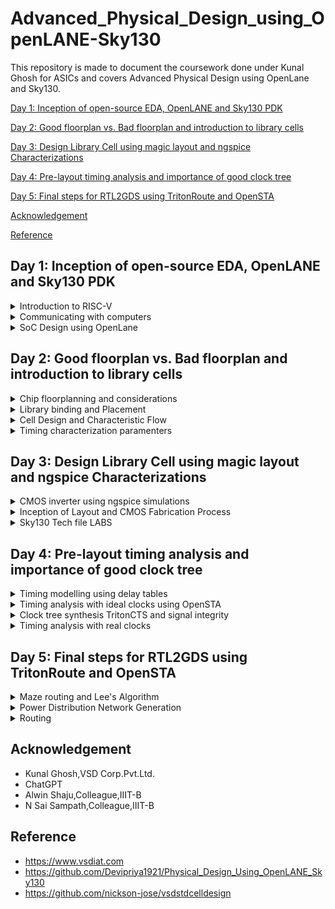 # Advanced_Physical_Design_using_OpenLANE-Sky130
This repository is made to document the coursework done under Kunal Ghosh for ASICs and covers Advanced Physical Design using OpenLane and Sky130.


[Day 1: Inception of open-source EDA, OpenLANE and Sky130 PDK](#day1)

[Day 2: Good floorplan vs. Bad floorplan and introduction to library cells](#day2)

[Day 3: Design Library Cell using magic layout and ngspice Characterizations](#day3)

[Day 4: Pre-layout timing analysis and importance of good clock tree](#day4)

[Day 5: Final steps for RTL2GDS using TritonRoute and OpenSTA](#day5)

[Acknowledgement](#acknowledgement)

[Reference](#reference)

## Day 1: Inception of open-source EDA, OpenLANE and Sky130 PDK
<details>
  <summary>Introduction to RISC-V</summary>
  <br />
  RISC-V is an open-source instruction set architecture (ISA) for computer processors.<br>
  An instruction set architecture defines the set of instructions that a processor can execute and the organization and behaviour of those instructions.
  RISC-V is unique in that any single company or organization does not own it. and it is freely available for anyone to use, modify, and implement without 
  the need for licensing fees or proprietary restrictions.<br />  
  The RISC-V project began at the University of California, Berkeley in 2010, and it has since gained significant traction in both academia and industry.
  Its open nature has led to a growing ecosystem of hardware and software developers collaborating to create a wide range of products, from simple embedded 
  devices to high-performance supercomputers.
  <br/>
  Application software (apps) and hardware are linked by 'system software'.There are various layers of system softwar*. This includes major components like   
  Compiler and Assembler.<br />
  <br />
  The compiler compiles high-level codes like C and C++ to Instructions(eg: the codes inside .exe files) that can be read by the Assembler.<br />
  The Assembler converts it into binary codes which the machine can understand. The instructions act as an interface between the high-level language and the 
  machine language.<br />
  The converted binary is then given to an RTL snippet that understands the instruction. This is done by a Hardware Description Language (HDL).
  This is basically called RTL implementation and a netlist is being generated. with this, a physical design implementation of the design is generated.<br />
  see more info at : https://github.com/mrdunker/RISC-V_based_MYTH_IIITB/
</details>

<details>
  <summary>Communicating with computers</summary>

  ### QFN-48 Package
  A QFN-48 package is a type of integrated circuit (IC) package that follows the Quad Flat No-Lead (QFN) format and contains 48 leads or pins. This package is characterized by its flat, square or rectangular shape  
  with no leads protruding from the sides. Instead, the electrical connections are made through small exposed pads on the bottom surface of the package, which are soldered directly onto the circuit board or PCB 
  (Printed Circuit Board).
  <br />
  
  ![Screenshot from 2023-09-10 12-25-34](https://github.com/mrdunker/Advanced_Physical_Design_using_OpenLANE-Sky130/assets/38190245/8c1bd2a2-0406-4ae9-ae17-2704878f1f00)

  The different componets in a broad view are given below.<br />
  ### Chip
  In a QFN-48 package, the chip is attached to the die attach pad, which is the central exposed pad on the bottom surface of the package. This pad provides a mechanical and thermal connection between the chip and 
  the package. Electrical connections from the chip to the external world are made through the other exposed pads (leads) on the bottom surface of the package.
  <br />
  The chip within a QFN-48 package can vary widely in terms of its function, complexity, and manufacturer. It might be a microcontroller, a memory chip, a sensor, or any other type of integrated circuit designed to 
  perform specific tasks within an electronic system. The QFN-48 package serves to protect, house, and provide electrical connections for the chip, making it suitable for surface-mount assembly onto a printed     
  circuit board (PCB) in various electronic devices and applications.

  ### Pads
  A QFN-48 (Quad Flat No-Lead 48) package typically includes 48 pads, which are the exposed metal areas on the bottom surface of the package. These pads serve as the electrical connections between the integrated 
  circuit (IC) inside the package and the printed circuit board (PCB) on which the QFN-48 package is mounted.

  ### Core
  The core of the QFN-48 package is the central and most essential part of the package. It houses the semiconductor die or microchip, which contains the electronic circuitry, transistors, and other components 
  responsible for the device's intended functionality. The core of the QFN-48 package is attached to the die attach pad, which is the central exposed pad on the bottom surface of the package.

  ### Die
  The die is the heart of the integrated circuit (IC) and contains the actual electronic components, transistors, and circuitry responsible for the device's functionality.
  The die itself is where all the electronic magic happens. It contains the logic, memory, or other functional components that define the IC's purpose. The QFN-48 package serves to protect the die, provide 
  electrical connections, and assist in thermal management, making it suitable for surface-mount assembly onto a PCB in various electronic devices and applications.
  
<br />

  ![Screenshot from 2023-09-10 12-37-50](https://github.com/mrdunker/Advanced_Physical_Design_using_OpenLANE-Sky130/assets/38190245/6f7e960c-bfca-48ac-b755-241359dfd6c6)

  
  
</details>
<details>
  <summary>SoC Design using OpenLane</summary>
  <br />
  Desiging Digital Application Specific Integrated Chip(ASIC) require several elements. They are as follows:

- RTL IP's
- EDA tools
- PDK tools
  <br />

 ![Screenshot from 2023-09-10 12-10-23](https://github.com/mrdunker/Advanced_Physical_Design_using_OpenLANE-Sky130/assets/38190245/691c28ee-6c96-44e7-ab14-f904801659a3)
 
### RTL IP's
RTL IP encompasses pre-constructed and pre-validated units of digital logic or functional modules, which are described at the register-transfer level (RTL). RTL serves as a hardware description level that
characterizes the operation of a digital circuit through data transfers between registers and logic operations. RTL IP cores represent reusable components that can be incorporated into more extensive ASIC or FPGA
designs. These cores encompass a range of functions, including processors, memory controllers, communication interfaces, and others. Designers frequently employ RTL IP to streamline the development of intricate
digital systems, thereby conserving time and resources.
<br />
### EDA tools
Electronic Design Automation (EDA) tools are software applications that streamline the creation and validation of electronic circuits, encompassing ASICs, FPGAs, and other digital systems. These tools span across 
multiple phases of the design process, from the initial conceptualization to the ultimate physical realization.
<br />
### PDK tools
A Process Design Kit (PDK) encompasses a set of resources, including tools, libraries, and documentation, furnished by semiconductor foundries. These resources are designed to empower creators in fashioning ASICs 
and other integrated circuits, leveraging the foundry's unique manufacturing processes. PDK tools form an integral component of the PDK bundle, serving various essential functions.
<br />

The below photo illustrates the various open source tools that can be used in designing ASIC's.<br />
![Screenshot from 2023-09-10 12-12-20](https://github.com/mrdunker/Advanced_Physical_Design_using_OpenLANE-Sky130/assets/38190245/67db0ed2-7876-4948-8a96-3c9a08623d9a)

<br />
The simplified flow from RTL to GDSII is shown below.<br />

![Screenshot from 2023-09-10 12-43-01](https://github.com/mrdunker/Advanced_Physical_Design_using_OpenLANE-Sky130/assets/38190245/0ca47cf7-6c04-48b2-b908-d9cb4b879205)

Following are the various step shown in the above figure to convert RTL to GDSII

- **Synthesis**: Synthesis involves the process of translating a high-level hardware description of a digital circuit into a Register-Transfer Level representation, which is a lower-level and more hardware-      oriented description of the same circuit.

- **Floor & Power Planning**: Floor planning and power planning are essential steps in the design and layout of an Application-Specific Integrated Circuit (ASIC). They involve the physical organization and allocation of resources within the chip to meet performance, power, and area requirements
  - Chip floor planning : involves strategically organizing and allocating the available silicon area on a chip to accommodate various functional blocks.
  - Macro floor planning : specific aspect of the chip floor planning process that focuses on the organization and placement of large functional blocks, often referred to as macros or IP (Intellectual Property) blocks, within an integrated circuit (IC) design. 
  - Power Planning :  It involves the strategic distribution and management of power supply and ground connections within the chip to ensure proper power delivery, minimize voltage drop, and control power consumption.

- **Placement**: process of determining the physical location of various functional blocks and components on the silicon die of the chip. 
  - Global Placement: It involves determining the approximate positions of all the functional blocks and components on the chip's silicon die. Global placement sets the initial arrangement of these blocks.
  - Detailed Placement: Detailed placement aims to meet stringent design constraints, optimize chip area utilization, and minimize wirelength to ensure the chip's performance, power efficiency, and manufacturability.

- **Clock Tree Synthesis**: CTS, or clock tree synthesis, involves creating a clock distribution network to guarantee that clock signals reach all sequential elements, like flip-flops, in a synchronized manner. Adequate CTS is essential to uphold timing requirements.
  
-  **Routing**: process of creating the physical interconnections or paths that allow electrical signals to flow between various components, such as gates, flip-flops, and memory elements, on a silicon die.

- **Signoff**: After placement and routing,detailed design rule checking (DRC) and final verification is done to ensure the layout complies with fabrication constraints and meets specified requirements for timing, area, and power.

## OpenLANE

OpenLane is a fully automated process, spanning from RTL (Register-Transfer Level) to GDSII (Graphics Data System II), and relies on various components, including OpenROAD, Yosys, Magic, Netgen, CVC, SPEF-Extractor, KLayout, and a set of specialized scripts for design exploration and enhancement. This comprehensive flow covers every step of ASIC implementation.
<br />

OpenLANE utilises a variety of opensource tools in the execution of the ASIC flow:
- RTL Synthesis & Technology Mapping: yosys,abc
- Floorplan & PDN:init_fp, ioPlacer, pdn and tapcell
- Placement:RePLace, Resizer, OpenPhySyn & OpenDP
- Static Timing Analysis:OpenSTA
- Clock Tree Synthesis:TritonCTS
- Routing:FastRoute and TritonRoute
- SPEF Extraction:SPEF-Extractor
- DRC Checks, GDSII Streaming out:Magic, Klayout
- LVS check:Netgen
- Circuit validity checker:CVC

More info can be obtained from [here](https://github.com/The-OpenROAD-Project/OpenLane)
<br />

### Invoking OpenLANE

```
cd OpenLane
make mount
```
Inside the openlane container
```
./flow.tcl -interactive
package require openlane 0.9
prep -design picorv32a
run_synthesis
```
![Screenshot from 2023-09-10 13-20-32](https://github.com/mrdunker/Advanced_Physical_Design_using_OpenLANE-Sky130/assets/38190245/a16a15a4-544a-4eca-a558-23e8e27447c4)

![Screenshot from 2023-09-10 13-28-12](https://github.com/mrdunker/Advanced_Physical_Design_using_OpenLANE-Sky130/assets/38190245/1148cc75-75a9-4365-b2cc-7f63634a8f77)

The netlist generated is shown below:<br />
```
cd OpenLane/designs/picorv32a/runs/RUN_2023.09.10_07.47.37/results/synthesis/
gvim picorv32.v
```
![Screenshot from 2023-09-10 13-34-48](https://github.com/mrdunker/Advanced_Physical_Design_using_OpenLANE-Sky130/assets/38190245/2085f6aa-42aa-4de4-9af3-70fa8fa8c641)

To view report:<br/>
```
cd OpenLane/designs/picorv32a/runs/RUN_2023.09.10_07.47.37/reports/synthesis/
gvim 1-synthesis.AREA_0.stat.rpt
```

![Screenshot from 2023-09-10 13-37-34](https://github.com/mrdunker/Advanced_Physical_Design_using_OpenLANE-Sky130/assets/38190245/bcbe3d1d-be23-4d7d-b585-bd92ea798e74)


```
Flop ratio = Number of D Flip flops = 1596  = 0.1579
             ______________________   _____
             Total Number of cells    10104
```

</details>

## Day 2: Good floorplan vs. Bad floorplan and introduction to library cells
<details>
  <summary>Chip floorplanning and considerations</summary>

  ### Floorplan considerations

  There are certain factors that we have to take into consideration when doing floorplanning.Such as:
  
  - Utilization factor and Aspect Ratio
  - Define locations of preplaced cells
  - Decoupling capacitors
  - Power Planning
  - Pin Placement

    ### Utilization Factor & Aspect Ratio

    The utilization factor, also known as the area utilization factor or chip utilization factor, is a measure of
    how efficiently the silicon area on a chip is being used for active components (logic gates, memory cells,
    etc.) compared to the total available area.
    <br />
    A Utilisation Factor of 1 signifies 100% utilisation leaving no space for extra cells such as buffer. However,
    practically, the Utilisation Factor is 0.5-0.6. Likewise, an Aspect ratio of 1 implies that the chip is square
    shaped. Any value other than 1 implies rectanglular chip.

    ```
    Utilisation Factor =  Area occupied by netlist
                         __________________________
                            Total area of core
    ```

    The aspect ratio in ASIC design is a measure of the chip's physical shape, specifically the ratio of its width
    to its height. It is often used in the context of standard cell libraries and the dimensions of the chip's core
    area. The aspect ratio is expressed as:

    ```
    Aspect Ratio =  Height of the core
                   _____________________
                     Width if the core
    ```

    ### Preplaced cells

    Preplaced cells, also known as predefined cells, are a category of components used in
    Application-Specific Integrated Circuit (ASIC) and digital integrated circuit design. Unlike standard cells,
    which are typically placed and routed automatically during the design process, preplaced cells are fixed or
    manually placed at specific locations on the chip's layout by the designer.Preplaced cells are IPs comprising
    large combinational logic which once placed maintain a fixed position.

    ### Decoupling capacitors

    The above mentioned preplaced cells must be surrounded with decoupling capacitors.Since the imepedence of the
    long wire lengths can cause power supply to drop significantly before reaching the logic circuit,leading to the
    signal not entering the noise margin range.<br />
    Decoupling capacitors are large capacitors that are charged to power supply voltage and kept close to the logic
    circuit.**It serves the purpose of decoupling the logic circuit from power supply by providing adequete amount
    of current to the circuit**.It prevents cross-talk.

    ### Powerplanning

    Unlike preplaced macros,each block on chip cannot have it's own decoupling capacitor. Powerplanning ensures
    that each block gas its own VDD and VSS pads and ground lines forming a mesh.

    ### Pinplacement

    The space between the core and the chip is allocated for the placement of pins. The connectivity data encoded
    in either VHDL or Verilog is employed to decide the location of I/O pads for different pins. Subsequently, a
    logical placement is carried out for pre-placed macros to clearly distinguish that region from the pin area.

    ### Running floorplan using OpenLANE

    After simulation we run picorv32a floorplan using the commnand below:

     ```
     run_floorplan
     ```
     
     ![Screenshot from 2023-09-10 16-46-57](https://github.com/mrdunker/Advanced_Physical_Design_using_OpenLANE-Sky130/assets/38190245/d84821ab-781b-4050-8981-dce01377652c)

    For viewing the floorplan we are using the tool **magic**.<br/>
    We should move into the directory 'results/floorplan' and use the below command.<br />

    ```
    magic -T /home/emil/.volare/sky130A/libs.tech/magic/sky130A.tech lef read ../../tmp/merged.nom.lef def read picorv32.def &
    ```

    Here we need to specify the sky130A.tech file directory as well.
    
     ![Screenshot from 2023-09-10 17-45-19](https://github.com/mrdunker/Advanced_Physical_Design_using_OpenLANE-Sky130/assets/38190245/071b616a-cc25-4d66-8229-db70540b6c51)

    **Basic Magic shortcuts:**
    - Press 'Z' on keryboard to zoom in.
    - Press 'V' to center (zoom out fully).
    - Hover over an element and press 'S' to select it.
    - After selecting type 'what' in the console window to view it's details.
  
    ![Screenshot from 2023-09-10 17-56-07](https://github.com/mrdunker/Advanced_Physical_Design_using_OpenLANE-Sky130/assets/38190245/f480cc1a-4b3a-43aa-87c0-d4c87a4abab6)



</details>
<details>
  <summary>Library binding and Placement</summary>

  ### Placement

  In this step of OpenLANE ASIC flow,The synthesized netlist is to be placed on the floorplan.It occurs in two 
  stages:
  1. Global Placement
  2. Detailed Placement

  **Global Placement** finds optimal position for all cells which may be not legal at the time and overlap.<br />
  **Detailed Placemnent** changes this particular placement and make it legal.It is important from a timing point 
  of view<br />

  ### Running Placement on OpenLANE

  Here we are going to run placement and view the new layout on magic.<br />
  We are going to use the below command to run placement, in OpenLANE.<br />
  ```
  run_placement
  ```
  ![Screenshot from 2023-09-10 22-47-32](https://github.com/mrdunker/Advanced_Physical_Design_using_OpenLANE-Sky130/assets/38190245/4bd0174a-c627-4c26-a0ca-5b791062860b)

  After which we change directory to results/placement.<br />
  Inside the directory we run the following command for executing magic.<br /> 
  ```
  magic -T /home/emil/.volare/sky130A/libs.tech/magic/sky130A.tech lef read ../../tmp/merged.nom.lef def read
  picorv32.def &
  ```
  The below  is the screen shot in magic.<br />
  ![Screenshot from 2023-09-10 22-49-32](https://github.com/mrdunker/Advanced_Physical_Design_using_OpenLANE-Sky130/assets/38190245/e443a681-8f32-41c0-9d46-36b5f4a2fa76)

  ![Screenshot from 2023-09-10 22-50-31](https://github.com/mrdunker/Advanced_Physical_Design_using_OpenLANE-Sky130/assets/38190245/8bbf39a7-8e08-48aa-ade1-857f49865cdb)

  
</details>

<details>
<summary>Cell Design and Characteristic Flow</summary>

  ### Standard Cell Design Flow
The standard cell design flow in ASIC involves iterative processes, and each step must be 
carefully executed to ensure a successful design that meets the specified requirements within 
the constraints of the target technology node.

Standard cell design flow involves the fillowing:
1. Process Design Kits (PDKs), Design Rule Checking (DRC) and Layout vs. Schematic (LVS) guidelines, SPICE models, libraries, and user-defined specifications.
2. Circuit design, Layout design (Art of layout Euler's path and stick diagram), Extraction of parasitics, Characterization (timing, noise, power).
3. CDL (circuit description language), LEF, GDSII, extracted SPICE netlist (.cir), timing, noise and power .lib files.

  ### Standard Cell Characterizarion Flow

The industry-standard process for characterizing standard cells typically consists of the following stages:

1. Read in the models and tech files
2. Read extracted spice Netlist
3. Recognise behavior of the cells
4. Read the subcircuits
5. Attach power sources
6. Apply stimulus to characterization setup
7. Provide neccesary output capacitance loads
8. Provide neccesary simulation commands

For characterization an opensource software called GUNA is used.<br />
All the steps from 1 to 8 are fed into GUNA,which in turn generates timing,noise and power models.
  
</details>

<details>
  <summary>Timing characterization paramenters</summary>
  <br />
  It is the process of assessing and quantifying the timing behavior of digital logic elements, 
  such as standard cells or custom-designed blocks, within an integrated circuit. It is a 
  crucial step to ensure that the ASIC operates correctly and meets the required performance 
  specifications. 
  <br />

  ### Timing threshold definitions
  
  Timing defintion |	Value
  -------------- | --------------
  slew_low_rise_thr	| 20% value
  slew_high_rise_thr | 80% value
  slew_low_fall_thr |	20% value
  slew_high_fall_thr |	80% value
  in_rise_thr	| 50% value
  in_fall_thr |	50% value
  out_rise_thr |	50% value
  out_fall_thr | 50% value

  ### Propagation Delay

  The time disparity between the moment the changing input attains 50% of its ultimate level and 
  the instance when the output reaches 50% of its ultimate level can be described as the delay. 
  If you select inappropriate threshold values, it can result in negative delay values. Even 
  when appropriate threshold values are chosen, the delay can occasionally be either positive or 
  negative, influenced by the quality of the signal transition (slew rate).

  ```
  Propagation delay = time(out_fall_thr) - time(in_rise_thr)
  ```

  ### Transition Time

 The interval required for the signal to transition between its states is referred to as the 
 transition time. This time span is typically measured by observing the signal's shift from 10% 
 to 90% or 20% to 80% of its signal levels.

 ```
 Rise transition time = time(slew_high_rise_thr) - time(slew_low_rise_thr)

 Low transition time = time(slew_high_fall_thr) - time(slew_low_fall_thr)
```

</details>

## Day 3: Design Library Cell using magic layout and ngspice Characterizations

<details>
  <summary>CMOS inverter using ngspice simulations</summary>
  <br />
  NGSpice is an open-source electronic circuit simulator software used for analog, digital, and 
  mixed-signal electronic circuit simulation. It is part of the larger family of SPICE 
  (Simulation Program with Integrated Circuit Emphasis) simulators.<br />

  ### IO Placer revision
  
  - PnR is a iterative flow and hence, we can make changes to the environment variables in the fly to observe the changes in our design.
  - If i am required to change pin configuration along the core from randomly placed to some other placement, we use the below command in the openlane interactive window

  ```
  set ::env(FP_IO_MODE) 2
  ```

### SPICE Deck Creation and Simulation for CMOS inverter

  A SPICE deck includes information about the following:
  1. Model description
  2. Netlist description
  3. Component connectivity
  4. Component values
  5. Capacitance load
  6. Nodes
  7. Simulation type and parameters
  8. Libraries included

Before doing a SPICE simulation it is required for us to create a SPICE Deck,which provides information about various things such as:
1. Component Connectivity - Connectivity of the Vdd, Vss,Vin, substrate. Substrate tunes the threshold voltage of the MOS.
2. Component values - values of PMOS and NMOS, Output load, Input Gate Voltage, supply voltage.
3. Node identification
4. Simulation commands
5. Model file - This file will have information regarding the NMOS and PMOS paramenters of a particular technology.
<br />
In the below figures we can see the variation of waveforms when parameters are varied.<br />

![Screenshot from 2023-09-11 11-30-36](https://github.com/mrdunker/Advanced_Physical_Design_using_OpenLANE-Sky130/assets/38190245/ac59fcda-aa48-476c-8988-ed671a166e43)

### CMOS Inverter Switching threshold Vm

It is the point with which the Vin = Vout on the DC transfer chara.<br />
Here,both transistors will be in saturation region, meaning both will be in the ON condition and 
there is a high chance of leakage current.Leakage current is the current which may flow directly 
from VDD to GND.

![Screenshot from 2023-09-11 11-32-38](https://github.com/mrdunker/Advanced_Physical_Design_using_OpenLANE-Sky130/assets/38190245/1efd337e-53bd-40cd-9f58-0a57b2779bb8)
<br />
Through transient analysis, we calculate the rise and fall delays of the CMOS by SPICE Simulation

### Lab steps to git clone vsdstdcelldesign

We first clone the mag files and spice models of invertoer,pmos and nmos sky130 using the github link below.<br />
Cloning is done inside the openlane folder.<br />

```
git clone https://github.com/nickson-jose/vsdstdcelldesign.git
```
After cloning we are required to copy also the tech file into **vsdstdcelldesign** directory.
<br />
Then we run the magic command as shown below to get the layout.<br />

```
magic -T sky130A.tech sky130_inv.mag &
```
![Screenshot from 2023-09-11 12-02-21](https://github.com/mrdunker/Advanced_Physical_Design_using_OpenLANE-Sky130/assets/38190245/cffbe0a7-fd3a-4e13-bb15-9b4877e90d45)

</details>

<details>
  <summary>Inception of Layout and CMOS Fabrication Process </summary>

  ### 16-Mask CMOS Fabrication

  16-Mask CMOS Fabrication encompasses several critical phases for crafting integrated circuits.<br />

  1. Substrate Selection.<br />
       This is the most initial phase of the process where the subrstrate is chosen.Here we are chosing a p-substrate.<br />
![Screenshot from 2023-09-11 12-47-12](https://github.com/mrdunker/Advanced_Physical_Design_using_OpenLANE-Sky130/assets/38190245/56bccff0-3aa0-4d05-8449-ccbf714f1ce2)

  3. Active region creation.<br />
      This is done to isolate the active regions for transistors, the process begins with the deposition of SiO2 and Si3N4 layers, followed by photolithography and silicon nitride etching.This is also known as LOCOS (Local Oxidation of Silicon),where oxide is grown in certain regions. The Si3N4 layer is removed using hot H2SO4.<br />
        ![Screenshot from 2023-09-11 12-15-33](https://github.com/mrdunker/Advanced_Physical_Design_using_OpenLANE-Sky130/assets/38190245/55adbf62-1aac-4281-9ea8-cccda07d10a1)

  4. N-Well and P-Well Formation.<br />
     The N-well and P-well regions are created separately.Ion implanation by Boron for P-well and by Phosphorous for N-well formation.High-temperature furnace processes drive-in diffusion to establish well depths, known as the tub process.<br />

![Screenshot from 2023-09-11 12-16-34](https://github.com/mrdunker/Advanced_Physical_Design_using_OpenLANE-Sky130/assets/38190245/4853603c-08da-4d8c-8e63-8d42fbd96482)

  4. Gate Formation.<br />
     The gate is a very important CMOS transistor terminal that controls threshold voltages for transistor switching. NMOS and PMOS gates formed by photolithography techniques.Important parameters for gate formation include oxide capacitance and doping concentration.<br />
     
![Screenshot from 2023-09-11 12-18-13](https://github.com/mrdunker/Advanced_Physical_Design_using_OpenLANE-Sky130/assets/38190245/74677788-550a-42bc-8b03-5072d93917f0)


  5. Lightly dopped Drain(LDD).<br />
     LDD formed to avoid the hot electron effect.<br />
 
![Screenshot from 2023-09-11 12-19-38](https://github.com/mrdunker/Advanced_Physical_Design_using_OpenLANE-Sky130/assets/38190245/05c59b5f-5b14-4f76-84a5-e950b24c3505)


  6. Source and Drain Formation.<br />
      Screen oxide added to avoid channelling during implants followed by Aresenic implantation and high temperature annealing.<br />
      
![Screenshot from 2023-09-11 12-20-39](https://github.com/mrdunker/Advanced_Physical_Design_using_OpenLANE-Sky130/assets/38190245/ae05225f-4262-4b8a-a237-855db1f2d15d)

  7. Local Interconnect Formation.<br />
     Removal of screen oxide by HF etching and deposition of Ti for low resistant contacts is done.Heat treatment results in chemical reactions, producing low-resistant titanium silicon dioxide for interconnect contacts and titanium nitride for top-level connections, enabling local communication.

  ![Screenshot from 2023-09-11 12-21-34](https://github.com/mrdunker/Advanced_Physical_Design_using_OpenLANE-Sky130/assets/38190245/0bdb74ca-dffb-4a91-8dc2-5024cb82b86a)

  8. Higher Level Metal Formation.<br />
     Chemical Mechanical Polishing (CMP) is utilized by doping silicon oxide with Boron or Phosphorus to achieve surface planarization.This is followed up by TiN and Tungsten deposition.An aluminum (Al) layer is added and subjected to photolithography and CMP.This is the first interconnect and addditional interconnect layers can be added on top to reach higher level of metal layers.<br />
     At the end a dielectric layer usually Si3N4 is added ontop to protect the chip.<br />
     
![Screenshot from 2023-09-11 12-22-30](https://github.com/mrdunker/Advanced_Physical_Design_using_OpenLANE-Sky130/assets/38190245/2255d6c2-6348-40b0-913a-55997138e106)

## Introduction to SKY130 basic layer layout and LEF using inverter

  We can see the layers which are required for CMOS inverter. We also see that the drains of both PMOS and NMOS are connected together.<br />
  NMOS source connected to ground(VGND), PMOS source is connected to VDD(VPWR).<br />
  In Sky130 the first layer is called the local interconnect layer or Locali.<br />

  The below screenshot shows the highlighted part in the layout and the same is shown in the tkcon window.<br />
  ![Screenshot from 2023-09-11 12-56-59](https://github.com/mrdunker/Advanced_Physical_Design_using_OpenLANE-Sky130/assets/38190245/10181f6c-9871-45c7-ab67-3dd21ee80b70)

  ### Library exchange format(LEF)

  It is a format that tells us about the boundaries of a cell, the VDD and GND lines. It contains information about the logic of the circuit.<br />
  Tech LEF - has information about the Metal layer,DRC etc..<br />
  Marcro LEF - Contains physical information of cell like size, pin,direction.

## Designing standard cell and SPICE extraction in MAGIC

To extract the SPICE we open tkcon window.<br />
type 'pwd' to check the directory we are extracting to.<br />
The command 'extract all' is is used to to extract to the directory.<br />
To create a spice file using the .ext file,the commmands are.<br />

```
ext2spice cthresh 0 rthresh 0 //mothing is created in the directory with this command
```
Which extracts parasatic capacitances.
<br />
To create a file in the directory, we use the below command.<br />

```
ext2spice
```
The below screenshot illustrates this.<br />
![Screenshot from 2023-09-11 14-14-33](https://github.com/mrdunker/Advanced_Physical_Design_using_OpenLANE-Sky130/assets/38190245/c23e4109-6b1f-4898-bfc7-5ebc94e6d450)

</details>

<details>
  <summary>Sky130 Tech file LABS</summary>

  ## Create Final SPICE Deck

  Here we go into the created spice file and make changes to it and simulate.<br />
  In the spicefile the nmos and pmos model details were defined along with the sub circuit details and the other parasitic capacitance information also.<br />

  We are going to be doing a transient analysis so we make the following changes to it.<br />
  1. VGND to VSS 0V
  2. Supply voltage VPWR to GND.
  3. Sweeping a pulse input.
  4. We add library files and change the scale to 0.01u
  5. Add a transient analysis with nessasary stoptime and precision as shown below.
  
![Screenshot from 2023-09-11 15-28-40](https://github.com/mrdunker/Advanced_Physical_Design_using_OpenLANE-Sky130/assets/38190245/06db7f15-cc86-4386-89b0-e73b967d07b3)


  ## Using ngspice for SPICE Simulation

  Since the SPICE Deck is done,we run the simulation using ngspice.<br />
  
  ```
  ngspice sky130_inv.spice
  ```

  ![Screenshot from 2023-09-11 15-28-08](https://github.com/mrdunker/Advanced_Physical_Design_using_OpenLANE-Sky130/assets/38190245/61e448c7-85ed-43e9-9eb1-604ed6b333f7)

To plot the graph using ngspice we are using the below code after opening ngspice.<br />

```
plot y vs time a
```
The below waveform is plotted hence.<br />
![Screenshot from 2023-09-16 09-21-04](https://github.com/mrdunker/Advanced_Physical_Design_using_OpenLANE-Sky130/assets/38190245/181d7f73-f9d6-4fa5-8c39-5a42399b0713)

The spikes shown in the output(red) are caused due to low load capacitance.We can increase the cap value to sort this out.<br />

### Inverter Standard cell characterization

There are four timing parameters used to characterize the inverter standard cell:
1. Rise transition - Time taken for the output to rise from 20% to 80% of max value
2. Fall Transition: Time taken for the output to fall from 80% to 20% of max value
3. Cell Rise delay: difference in time(50% output rise) to time(50% input fall)
4. Cell Fall delay: difference in time(50% output fall) to time(50% input rise) 
<br />
In the ngspice waveform we can note down the values and calculate the above parameters.<br />

```Rise transition: 2.240 - 2.143 = 0.067ns (67ps)```

```Fall Transition: 4.0921 - 4.049 = 0.0431ns (43.1ps)```

```Cell Rise Delay : 2.17333 - 2.13 = 0.0433ns (43.33ps)```

```Cell Fall Delay : 4.076 - 4.0501 = 0.0259ns (25.9ps)```

## LAB exercise and DRC Challenges

### Introduction of Magic and Skywater DRC's

Here the following are done:
- In-depth overview of Magic DRC engine
- Introduction to Google/Skywater DRC rules
- Lab to warm up : Fixing a simple rule error
- Lab of main excersise : Fixing or creating a complex error

To know anything about magic use the following link:

```
http://opencircuitdesign.com/magic/
```
Majorly check out magic tutorails and magic command summary in the Using magic tab.<br />
Also do check out the technlogy file manual in the technology files tab.<br />

## Sky130s pdk intro and Steps to download labs

To view the documentation of Skywater pdks use the link below:

```
https://skywater-pdk.readthedocs.io/en/main/
```

We can view the rules associated with it there.<br />

We are downloading the packaged files to our local pc using the **wget** command. It stands for Web get . The following command is used.<br />

``` wget http://opencircuitdesign.com/open_pdks/archive/drc_tests.tgz ```

After this, extract it using the below command.

```
 tar xfz drc_tests.tgz
```
Once it is done. A drc_test folder is created in the directory which extraction is done.<br />
cd to that folder and run Magic.For better graphic use, the command belwo is used:

```
magic -d XR
```
To load a mag file we can load it using File > Open > .mag from the magic window .<br />
![Screenshot from 2023-09-16 11-00-51](https://github.com/mrdunker/Advanced_Physical_Design_using_OpenLANE-Sky130/assets/38190245/c5b8d825-9b45-459e-ba4a-c0324a6c99f2)

Or we can use the terminal comand:

```
magic -d XR <filename>.mag
```

Select a particular block to check the DRC check. using ```drc why``` .<br />
We will use the following command in the tkcon window to see metal cut down.

```
cif see VIA2
```
![Screenshot from 2023-09-16 11-28-21](https://github.com/mrdunker/Advanced_Physical_Design_using_OpenLANE-Sky130/assets/38190245/08529320-5525-4ac3-971f-b24b56ae6a04)


## Load Syky130 tech rules for DRC challenges

Here we will load the **poly.mag** file into Magic.
Now we find the error by moving the cursor and find **box** area. We find out that Poly.9 is violated due to the spacing between polyres and poly.We need to fix this.<br />

The polysilicon and polyres distance should be 22u is being shown as around 17u,and no errors. So we should go to the sky130 tech file and modify as below.<br />


```
after line
*******************************************************
spacing npres *nsd 480 touching_illegal \
	"poly.resistor spacing to N-tap < %d (poly.9)"
*******************************************************
we add one more line
*******************************************************
spacing npres allpolynonres 480 touching_illegal \
	"poly.resistor spacing to N-tap < %d (poly.9)"

```

```
after line
*******************************************************
spacing xhrpoly,uhrpoly,xpc alldiff 480 touching_illegal \
	"xhrpoly/uhrpoly resistor spacing to diffusion < %d (poly.9)"
*******************************************************
we add one more line
*******************************************************
spacing xhrpoly,uhrpoly,xpc allpolynonres 480 touching_illegal \
	"xhrpoly/uhrpoly resistor spacing to diffusion < %d (poly.9)"
```
As shown below.<br />
![Screenshot from 2023-09-16 12-04-23](https://github.com/mrdunker/Advanced_Physical_Design_using_OpenLANE-Sky130/assets/38190245/37a1b77d-9091-4b09-a77d-0a7ae6ab7e7c)
![Screenshot from 2023-09-16 12-04-08](https://github.com/mrdunker/Advanced_Physical_Design_using_OpenLANE-Sky130/assets/38190245/a90b8117-0229-41e5-8f67-e91e0f9669f2)

We then load the new tech file in the tkcon window and do a DRC check.<br />

![Screenshot from 2023-09-16 12-03-50](https://github.com/mrdunker/Advanced_Physical_Design_using_OpenLANE-Sky130/assets/38190245/0a613a99-ea66-4b06-aee6-f39feb96838f)

###  Lab challenge exercise to describe DRC error as geometrical construct

Here we are going to use magic to run nwell.mag and try to descrive the DRC error as a geometrical construct.<br />

![Screenshot from 2023-09-16 12-27-03](https://github.com/mrdunker/Advanced_Physical_Design_using_OpenLANE-Sky130/assets/38190245/7919cbf7-f3bf-4f4f-8d4b-8cd2d13e19de)

We see in the sky130 tech file,templayer for the dnwell. This is a supporting layer for the output layer to get a proper output.<br />

After loading the nwell.mag we are going to run the following commands and see the output result for the same.

```
cif  ostyle drc
```
![Screenshot from 2023-09-16 12-29-59](https://github.com/mrdunker/Advanced_Physical_Design_using_OpenLANE-Sky130/assets/38190245/dd6ca46a-9610-4322-9aef-d11f90bc1990)

```
cif see dnwell_shrink
```
![Screenshot from 2023-09-16 12-30-23](https://github.com/mrdunker/Advanced_Physical_Design_using_OpenLANE-Sky130/assets/38190245/7711975e-d759-4679-bf1e-01d485d24366)

```
feed clear
```
![Screenshot from 2023-09-16 12-31-16](https://github.com/mrdunker/Advanced_Physical_Design_using_OpenLANE-Sky130/assets/38190245/ef5ffb99-5339-4e2b-bd82-c1ca9384fb74)
```
cif see nwell_missing
feed clear
```
![Screenshot from 2023-09-16 12-31-31](https://github.com/mrdunker/Advanced_Physical_Design_using_OpenLANE-Sky130/assets/38190245/037e2c93-b27c-470b-ab0f-a0dd1a5702a8)

It is important to know that the cif generations are very much resource using so it may slow down or even crash magic. So its best to use general DRC rules whenever possible and put the cif outputs in a seperate style varient which runs on demand.<br />

DRC fast : intended for back end metal layer without checking layers below.<br />
DFC full : It checks for the full layout considering it is relatively small.<br />

![Screenshot from 2023-09-16 12-51-16](https://github.com/mrdunker/Advanced_Physical_Design_using_OpenLANE-Sky130/assets/38190245/e20a85ff-b9ec-4cd5-9f28-72cea6d36064)


cif drcs is a set of rules that check layers exaclty as they appear.There are several of these out of which cifwidthmax with the width of 0 is the most conveinent one to use.<br />

</details>

## Day 4: Pre-layout timing analysis and importance of good clock tree

<details>
<summary>Timing modelling using delay tables</summary>

## Grid into track info

Track is a path on which metal layers are drawn for routing.It is used to define the height of the standard cell.

Guidelines to be followed while making a standard cell:
1. Input and output ports must lie on the intersection on Horizontal annd vertical tracks.
2. Width of standard cell must be in the odd multiple of track pitch & Height in the odd multiple of track height pitch.

The information to get the grids is defined in ```tracks.info```.
cd to the particular location and open the file.<br />

```
cd .volare/sky130A/libs.tech/openlane/sky130_fd_sc_hd/tracks.info
```
The content of the file are:

```
li1 X 0.23 0.46  //0.46um is the width  
li1 Y 0.17 0.34  //0.34um is the height 
met1 X 0.17 0.34
met1 Y 0.17 0.34
met2 X 0.23 0.46
met2 Y 0.23 0.46
met3 X 0.34 0.68
met3 Y 0.34 0.68
met4 X 0.46 0.92
met4 Y 0.46 0.92
met5 X 1.70 3.40
met5 Y 1.70 3.40
```

We iput the below command in the tkcon window to get grid on magic.<br />

```
grid 0.46um 0.34um 0.23um 0.17um
```
![Screenshot from 2023-09-16 14-22-54](https://github.com/mrdunker/Advanced_Physical_Design_using_OpenLANE-Sky130/assets/38190245/7e36ff49-628b-4290-a908-6d4028bf71fe)


## Create Port Definition

After the layout is made we need to extract the LEF file for the cell. But, certain properties and defenitions have to be set to the pins of the cell which aid the placer and router tool. For LEF files, a cell that contains ports is written as a macro cell,and the ports are the declared PINs of the macro.<br />

Defining port and setting correct class and use attributes to each port is the first step.
<br />
We highlight the port that we want to define in magic, Then Edit > Text and change values as below.<br />
For each layer (to be turned into port), make a box on that particular layer and input a label name along with a sticky label of the layer name with which the port needs to be associated. Ensure the Port enable checkbox is checked and default checkbox is unchecked as shown in the figure:

![Screenshot from 2023-09-16 14-43-12](https://github.com/mrdunker/Advanced_Physical_Design_using_OpenLANE-Sky130/assets/38190245/48a231c1-304b-45e5-b4cf-2e815fdef8e1)

![Screenshot from 2023-09-16 14-45-04](https://github.com/mrdunker/Advanced_Physical_Design_using_OpenLANE-Sky130/assets/38190245/639090b4-b09f-4f96-92fb-d9a1ccce1e9c)

The same needs to be done for the VPWR and VGND except the Attached to layer must be changed to metal1.<br />

![Screenshot from 2023-09-16 14-56-22](https://github.com/mrdunker/Advanced_Physical_Design_using_OpenLANE-Sky130/assets/38190245/72511b42-dcd6-4258-b82e-807c0140a11b)

![Screenshot from 2023-09-16 14-57-02](https://github.com/mrdunker/Advanced_Physical_Design_using_OpenLANE-Sky130/assets/38190245/55c95c7e-7271-4bcf-a8e9-0516e796589f)

Before the CMOS Inverter standard cell LEF is extracted,and the purpose of ports must be defined.<br />

Port A:
```
port class input
port use signal
```
Port Y:
```
port class output
port use signal
```
VPWR area:
```
port class inout
port use power
```
VGND area:
```
port class inout
port use ground
```

The below command is also run on tkcon for extracting LEF file into the same directory.
```
lef write // if no name is specified it will be the same name as mag file
```
![Screenshot from 2023-09-16 15-14-32](https://github.com/mrdunker/Advanced_Physical_Design_using_OpenLANE-Sky130/assets/38190245/64458ba7-cff8-43f3-a436-5077a7913e03)

This creates the file below:<br />

```
VERSION 5.7 ;
  NOWIREEXTENSIONATPIN ON ;
  DIVIDERCHAR "/" ;
  BUSBITCHARS "[]" ;
MACRO sky130_vsdinv
  CLASS CORE ;
  FOREIGN sky130_vsdinv ;
  ORIGIN 0.000 0.000 ;
  SIZE 1.380 BY 2.720 ;
  SITE unithd ;
  PIN A
    DIRECTION INPUT ;
    USE SIGNAL ;
    ANTENNAGATEAREA 0.165600 ;
    PORT
      LAYER li1 ;
        RECT 0.060 1.180 0.510 1.690 ;
    END
  END A
  PIN Y
    DIRECTION OUTPUT ;
    USE SIGNAL ;
    ANTENNADIFFAREA 0.287800 ;
    PORT
      LAYER li1 ;
        RECT 0.760 1.960 1.100 2.330 ;
        RECT 0.880 1.690 1.050 1.960 ;
        RECT 0.880 1.180 1.330 1.690 ;
        RECT 0.880 0.760 1.050 1.180 ;
        RECT 0.780 0.410 1.130 0.760 ;
    END
  END Y
  PIN VPWR
    DIRECTION INOUT ;
    USE POWER ;
    PORT
      LAYER nwell ;
        RECT -0.200 1.140 1.570 3.040 ;
      LAYER li1 ;
        RECT -0.200 2.580 1.430 2.900 ;
        RECT 0.180 2.330 0.350 2.580 ;
        RECT 0.100 1.970 0.440 2.330 ;
      LAYER mcon ;
        RECT 0.230 2.640 0.400 2.810 ;
        RECT 1.000 2.650 1.170 2.820 ;
      LAYER met1 ;
        RECT -0.200 2.480 1.570 2.960 ;
    END
  END VPWR
  PIN VGND
    DIRECTION INOUT ;
    USE GROUND ;
    PORT
      LAYER li1 ;
        RECT 0.100 0.410 0.450 0.760 ;
        RECT 0.150 0.210 0.380 0.410 ;
        RECT 0.000 -0.150 1.460 0.210 ;
      LAYER mcon ;
        RECT 0.210 -0.090 0.380 0.080 ;
        RECT 1.050 -0.090 1.220 0.080 ;
      LAYER met1 ;
        RECT -0.110 -0.240 1.570 0.240 ;
    END
  END VGND
END sky130_vsdinv
END LIBRARY
```
### Integrating custom cell in OpenLANE

To include the new standard cell in the synthesis, we need to copy the lef file which we have generated to the ```/designs/picorv32a/src``` directory. The **sky130_fd_sc_hd_typical.lib** ,
**sky130_fd_sc_hd__fast.lib** ,**sky130_fd_sc_hd__slow.lib** file from ```vsdstdcelldesign/libs``` directory needs to be copied to the ```designs/picorv32a/src``` directory.

Now we need to modify the the **config.json** file as shown below.<br />

```
"PL_RANDOM_GLB_PLACEMENT": 1,
"PL_TARGET_DENSITY": 0.5,
"FP_SIZING": "relative",
"LIB_SYNTH":"dir::src/sky130_fd_sc_hd__typical.lib",
"LIB_FASTEST":"dir::src/sky130_fd_sc_hd__fast.lib",
"LIB_SLOWEST":"dir::src/sky130_fd_sc_hd__slow.lib",
"LIB_TYPICAL":"dir::src/sky130_fd_sc_hd__typical.lib",
"TEST_EXTERNAL_GLOB":"dir::../picorv32a/src/*",
"SYNTH_DRIVING_CELL":"sky130_vsdinv"
```

Now we invoke OpenLANE as usual to integrate the standard cell in the OpenLANE flow.<br />
Use the following commands in openlane.

```
prep -design picorv32a 
set lefs [glob $::env(DESIGN_DIR)/src/*.lef]
add_lefs -src $lefs
run_synthesis
```

![Screenshot from 2023-09-16 17-16-16](https://github.com/mrdunker/Advanced_Physical_Design_using_OpenLANE-Sky130/assets/38190245/bb242503-567f-4d38-a03c-f31b30885b03)

Synthesis report:<br />
![Screenshot from 2023-09-16 17-15-22](https://github.com/mrdunker/Advanced_Physical_Design_using_OpenLANE-Sky130/assets/38190245/adc9c1a2-12e9-4a41-927d-d543ca0d7c9b)
<br />

STA report:<br />
![Screenshot from 2023-09-16 17-15-50](https://github.com/mrdunker/Advanced_Physical_Design_using_OpenLANE-Sky130/assets/38190245/e82efbf3-e060-4ea1-87f8-66a61f61f1a4)
<br />

This is followed by floorplan and placement.

```
run_floorplan
run_placement
```
To check the layout invoke magic from the directory:
```/runs/RUN_2023.09.16_11.41.17/ ```

```
magic -T /home/emil/.volare/sky130A/libs.tech/magic/sky130A.tech lef read ../../tmp/merged.nom.lef def read picorv32.def &
```

Below is the output obtained in magic:
<br />

![Screenshot from 2023-09-16 18-05-01](https://github.com/mrdunker/Advanced_Physical_Design_using_OpenLANE-Sky130/assets/38190245/1278d844-c5d7-41df-9032-9100fb07194f)

![Screenshot from 2023-09-18 10-14-50](https://github.com/mrdunker/Advanced_Physical_Design_using_OpenLANE-Sky130/assets/38190245/f157fe79-ffd8-42bc-ab79-e13819571e37)


### Introduction to Delay tables

Delay is a parameter that has huge impact on our cells in the design. Delay decides each and 
every other factor in timing. For a cell with different size, threshold voltages, delay model 
table is created where we can it as timing table. Delay of a cell depends on input transition 
and out load. Lets say two scenarios, we have long wire and the cell(X1) is sitting at the end 
of the wire : the delay of this cell will be different because of the bad transition that 
caused due to the resistance and capcitances on the long wire. we have the same cell sitting at 
the end of the short wire: the delay of this will be different since the tarn is not that bad 
comapred to the earlier scenario. Eventhough both are same cells, depending upon the input 
tran, the delay got chaned. Same goes with o/p load also.
<br />
VLSI engineers have figured out some important rules for adding signal boosters to make sure 
the signals stay strong. They've noticed that these boosters need to be a certain size, but 
their speed can change depending on how much work they have to do. To deal with this, they came 
up with the idea of "delay tables." These tables are like charts that show how fast the 
boosters work based on the signal's starting speed and how much work they need to handle. These 
charts help plan how the design should work.
<br />
In order to avoid large skew between endpoints of a clock treE:
1. Buffers on the same level must have same capacitive load to ensure same timing delay or latency on the same level.
2. Buffers on the same level must also be the same size (different buffer sizes -> different W/L ratio -> different resistance -> different RC constant -> different delay)

![Screenshot from 2023-09-16 18-27-53](https://github.com/mrdunker/Advanced_Physical_Design_using_OpenLANE-Sky130/assets/38190245/27a56c26-7f16-42eb-851c-7a5fa8a8f009)

Buffers at various levels may have varying sizes and capacitive loads. However, if buffers at 
the same level share the same size and load, the total delay for each path in the clock tree 
will remain consistent, keeping the skew at zero. This implies that different levels will 
exhibit differences in input transitions and output capacitive loads, leading to varying delays.
<br />
Delay tables, which are contained within the liberty file, are employed to record the timing 
characteristics of each cell. The primary determinant of delay is the output slew, which, in 
turn, is influenced by both the capacitive load and the input slew. The input slew, on the 
other hand, is determined by the output capacitance load and input slew of the preceding 
buffer, and it possesses its transition delay table.

</details>

<details>
<summary>Timing analysis with ideal clocks using OpenSTA</summary>

### Post-synthesis timing analysis Using OpenSTA

Timing analysis is carried out outside the OpenLANE flow using OpenSTA tool. For this, 
pre_sta.conf is required to carry out the STA analysis. Invoke OpenSTA outside the openLANE 
flow as follows:

```
sta pre_sta.conf
```
Since clock tree synthesis has not been performed yet, the analysis is with respect to ideal 
clocks and only setup time slack is taken into consideration. The slack value is the difference 
between data required time and data arrival time. The worst slack value must be greater than or 
equal to zero. If a negative slack is obtained, following steps may be followed:
1. Change synthesis strategy, synthesis buffering and synthesis sizing values
2. Review maximum fanout of cells and replace cells with high fanout
3. sdc file for OpenSTA is modified.

base.sdc is located in vsdstdcelldesigns/extras directory. So, I copied it into our design folder using
```cp my_base.sdc /home/emil/OpenLane/designs/picorv32a/src/```

![Screenshot from 2023-09-16 19-34-42](https://github.com/mrdunker/Advanced_Physical_Design_using_OpenLANE-Sky130/assets/38190245/638bd393-08f9-49b3-8851-aeecef655c30)

Since there were no timing violations, I skipped this step.Since clock is propagated only once 
we do CTS, In placement stage, clock is considered to be ideal. So only setup slack is taken 
into consideration before CTS.<br />

The clock is produced by a PLL (Phase-Locked Loop) that contains internal circuits and some 
logic. The generation of the clock can vary depending on the specific circuit configuration. 
These variations are collectively referred to as "clock uncertainty." Within clock uncertainty, 
one of the factors is jitter, which means there's uncertainty about whether the clock will 
arrive precisely on time without any deviation. This is why it's called "clock uncertainty." 
Skew, jitter, and margin are all aspects that contribute to this uncertainty in the timing of 
the clock signal.

```Clock Jitter : deviation of clock edge from its original position```
	
</details>

<details>
<summary>Clock tree synthesis TritonCTS and signal integrity</summary>

 Clock Tree Synthesis (CTS) plays a vital role in the creation of integrated circuits (ICs), 
 particularly in the realm of digital electronics, where precise timing is of utmost
 importance. CTS involves the establishment of an organized network or structure of pathways 
 for distributing the clock signal within the IC. This meticulous process guarantees that the 
 clock signal effectively reaches all the sequential components, such as flip-flops and 
 registers, in a synchronized and punctual fashion.

 It can be implemeted in various ways and the choice of the specific technique depends on the 
 design requirements, constraints, and goals.<br />
 Some of the different types of approches to clock tree synthesis are:
 - Balanced Tree CTS: The clock signal is spread out evenly, like branches of a tree. This helps ensure that all parts of the chip get the clock at about the same time, reducing timing problems. It's a straightforward method, but it might not save as much power as other methods.
 - H-tree CTS: It is like a tree shape with the letter "H." It's great for spreading out clock signals across big chips. This tree structure helps make sure the timing is good and saves power, especially in large areas of the chip.
 - Star CTS: In a star CTS, the clock signal is distributed from a single central point (like a star) to all the flip-flops. This approach simplifies clock distribution and minimizes clock skew but may require a higher number of buffers near the source.
 - Mesh CTS: In a mesh CTS, clock wires are arranged in a mesh-like grid pattern, and each flip-flop is connected to the nearest available clock wire. It is often used in highly regular and structured designs, such as memory arrays. Mesh CTS can offer a balance between simplicity and skew minimization.
 - Adaptive CTS: Adaptive CTS techniques adjust the clock tree structure dynamically based on the timing and congestion constraints of the design. This approach allows for greater flexibility and adaptability in meeting design goals but may be more complex to implement.

### Crosstalk in VLSI

Crosstalk in VLSI refers to unwanted interference or coupling between adjacent conductive 
traces or wires on an integrated circuit (IC) or chip. It occurs when the electrical signals on 
one wire influence or disrupt the signals on neighboring wires.Uncontrolled crosstalk can lead 
to data corruption, timing violations, and increased power consumption. Mitigation: VLSI 
designers employ various techniques to mitigate crosstalk, such as optimizing layout and 
routing, using appropriate shielding, implementing proper clock distribution strategies, and 
utilizing clock gating to reduce dynamic power consumption when logic is idle

### Clock net sheilding in VLSI

Clock net shielding in VLSI refers to a technique used to protect the clock signal from 
interference or crosstalk. The clock signal is critical for synchronizing the operations of 
various components on a chip, and any interference can lead to timing issues and performance 
problems.<br />
VLSI designers may use shielding techniques to isolate the clock network from other signals, 
reducing the risk of interference. This can include dedicated clock routing layers, clock tree 
synthesis algorithms, and buffer insertion to manage clock distribution more effectively. 
<br />
VLSI designs often have multiple clock domains. Shielding and proper clock gating help ensure 
that clock signals do not propagate between domains, avoiding metastability issues and 
maintaining synchronization.

### CTS LAB

The below command is used to run CTS in OpenLANE

```
run_cts 
```
![Screenshot from 2023-09-16 19-52-21](https://github.com/mrdunker/Advanced_Physical_Design_using_OpenLANE-Sky130/assets/38190245/86eac546-e7f5-4412-8897-9531b0709506)

<br />

![Screenshot from 2023-09-16 19-54-25](https://github.com/mrdunker/Advanced_Physical_Design_using_OpenLANE-Sky130/assets/38190245/a1037bc4-172a-4b1c-9d92-fb81eb9448d3)

After CTS run, my slack values are ```setup:12.36, Hold:0.38```
<br />
Here also both values are not violating.<br />

</details>
<details>
<summary>Timing analysis with real clocks</summary>

### Setup Timing Analysis using real clocks

Analyzing setup time is a crucial element of designing digital circuits, especially in 
synchronous digital systems. It pertains to the duration during which a signal must remain 
steady and valid prior to the arrival of the clock edge. Guaranteeing the fulfillment of setup 
time prerequisites is vital for averting data errors and securing the correct functioning of 
the digital circuit.<br />

![Screenshot from 2023-09-16 22-59-09](https://github.com/mrdunker/Advanced_Physical_Design_using_OpenLANE-Sky130/assets/38190245/168624e6-ca84-4ff8-96cb-19502aaffba8)

To ensure the setup time requirements are met we need to make sure of some things:
1. Selecting proper Filp flops or latches.
2. Optimize combinational logic
3. Clock Skew Analysis
4. Timing constraints

<br />
Meeting setup time requrirements is cruical for a good digital circuit operation. If not done can result in data errors and multifunctioning of the circuit.

### Holding Timing Analysis using real clock

Analysis of hold time is an equally vital component of digital circuit design, especially in 
synchronous systems. It concerns the minimum duration during which a data input (D) needs to 
maintain its stability and validity after the clock edge before any changes can occur. Ensuring 
that hold time requirements are met is essential to prevent data corruption and ensure the 
proper operation of digital circuits.<br />

![Screenshot from 2023-09-16 23-03-33](https://github.com/mrdunker/Advanced_Physical_Design_using_OpenLANE-Sky130/assets/38190245/499f97b7-df4a-4b45-b6b6-f3beb15621ea)

<br />
Since, clock is propagated, from this stage, we do timing analysis with real clocks. From now 
post cts analysis is performed by operoad within the openlane flow

```
openroad
read_lef /home/emil/OpenLane/designs/picorv32a/runs/RUN_2023.09.17_04.44.22/tmp/merged.nom.lef 
read_def /home/emil/OpenLane/designs/picorv32a/runs/RUN_2023.09.17_04.44.22/results/cts/picorv32.def 
read_verilog /home/emil/OpenLane/designs/picorv32a/runs/RUN_2023.09.17_04.44.22/results/synthesis/picorv32.v
write_db pico_cts.db
read_db pico_cts.db
read_verilog /home/emil/OpenLane/designs/picorv32a/runs/RUN_2023.09.17_04.44.22/results/synthesis/picorv32.v
link_design picorv32
read_liberty $::env(LIB_SYNTH_COMPLETE)
read_sdc /home/emil/OpenLane/designs/picorv32a/src/my_base.sdc
set_propagated_clock (all_clocks)
report_checks -path_delay min_max -format full_clock_expanded -digits 4
```

### Hold Slack

![Screenshot from 2023-09-17 10-21-55](https://github.com/mrdunker/Advanced_Physical_Design_using_OpenLANE-Sky130/assets/38190245/7ec39dbe-8d6d-439f-a4c0-4dcd9a8a81d7)

### Setup Slack

![Screenshot from 2023-09-17 10-22-14](https://github.com/mrdunker/Advanced_Physical_Design_using_OpenLANE-Sky130/assets/38190245/d44628b4-21e8-4bf5-b110-93b88391109b)

</details>

## Day 5: Final steps for RTL2GDS using TritonRoute and OpenSTA

<details>
<summary>Maze routing and Lee's Algorithm</summary>

 Routing is the process of establishing a physical connection between two pins. Algorithms 
 designed for routing take source and target pins and aim to find the most efficient path 
 between them, ensuring a valid connection exists.<br />

 The Maze Routing algorithm, such as the Lee algorithm, is one approach for solving routing 
 problems.Here a grid similar to the one created during cell customization is utilized for 
 routing purposes.<br />
 The Lee algorithm starts with two designated points, the source and target, and leverages the
 routing grid to identify the shortest or optimal route between them.<br />

 Lee's Algorithm has its limitations. It can be time consuming when dealing with millions of 
 pins.It essentially constructs a maze and then numbers its cells from the source to the target.
 here are alternative algorithms that address similar routing challenges.<br />

 Here in this case he shortest path is one that follows a steady increment of one.There might 
 be multiple paths, but the best path that the tool will choose is one with less bends.The 
 route should not be diagonal and must not overlap an obstruction such as macros. The Lee 
 algorithm prioritizes selecting the best path, typically favoring L-shaped routes over 
 zigzags. If no L-shaped paths are available, it may resort to zigzag routes. This approach is 
 particularly valuable for global routing tasks.<br />
 
 This algorithm however has high run time and consume a lot of memory thus more optimized 
 routing algorithm is preferred .

 ![Screenshot from 2023-09-17 11-22-59](https://github.com/mrdunker/Advanced_Physical_Design_using_OpenLANE-Sky130/assets/38190245/d3b5d913-42eb-49c1-93e4-1a8e35cdc7a1)

 ### Design Rule Check

 Design rule checks are physical checks of metal width, pitch and spacing requirement for the 
 different layers which depend on different technology nodes.It verifies whether a design meets 
 the predefined process technology rules given by the foundry for its manufacturing.<br />

 The layout of a design must be in accordance with a set of predefined technology rules given 
 by the foundry for manufacturability. After completion of the layout and its physical 
 connection, an automatic program will check each and every polygon in the design against these 
 design rules and report any violations.<br />
 
![268457324-72931273-1da5-4031-a712-766239e59516](https://github.com/mrdunker/Advanced_Physical_Design_using_OpenLANE-Sky130/assets/38190245/5ece676c-06fd-4ec5-92fa-49a545dbc5b0)

</details>

<details>
<summary>Power Distribution Network Generation</summary>
<br />
Unlike the general ASIC flow, Power Distribution Network generation is not a part of floorplan 
run in OpenLANE. PDN must be generated after CTS and post-CTS STA analyses:

we can check whether PDN has been created or no by check the current def environment variable:  ```echo $::env(CURRENT_DEF)```

```
prep -design picorv32a -tag <RUN file name>
gen_pdn
```

![Screenshot from 2023-09-17 14-18-13](https://github.com/mrdunker/Advanced_Physical_Design_using_OpenLANE-Sky130/assets/38190245/73821f80-aae2-4cee-a41d-db557cd63bf0)

![Screenshot from 2023-09-17 14-21-54](https://github.com/mrdunker/Advanced_Physical_Design_using_OpenLANE-Sky130/assets/38190245/fcb9d3cc-800e-4f7e-8ed6-b3dd10192a39)

- **gen_pdn** Generates the power distribution network.
- The power distribution network has to take the design_cts.def as the input def file.
- Power rings,strapes and rails are created by PDN.
- From VDD and VSS pads, power is drawn to power rings.
- Next, the horizontal and vertical strapes connected to rings draw the power from strapes.
- Stapes are connected to rings and these rings are connected to std cells. So, standard cells get power from rails.
- here are definitions for the straps and the rails. In this design, straps are at metal layer 4 and 5 and the standard cell rails are at the metal layer 1. Vias connect accross the layers as required.

  ![268351074-ced030b9-e887-4417-a9bd-039287ed88e5](https://github.com/mrdunker/Advanced_Physical_Design_using_OpenLANE-Sky130/assets/38190245/a71cf1bb-fd37-415b-be51-8e0ef1a212ac)

</details>

<details>
<summary>Routing</summary>	
<br />
	
In the realm of routing within Electronic Design Automation (EDA) tools, such as both OpenLANE 
and commercial EDA tools, the routing process is exceptionally intricate due to the vast design 
space. To simplify this complexity, the routing procedure is typically divided into two 
distinct stages: Global Routing and Detailed Routing.<br />

There are two kinds of routing:
1. Global Routing: In this stage, the routing region is subdivided into rectangular grid cells and represented as a coarse 3D routing graph. This task is accomplished by the "FASTE ROUTE" engine.
2. Detailed Routing: Here, finer grid granularity and routing guides are employed to implement the physical wiring. The "tritonRoute" engine comes into play at this stage. "Fast Route" generates initial routing guides, while "Triton Route" utilizes the Global Route information and further refines the routing, employing various strategies and optimizations to determine the most optimal path for connecting the pins

### Trion Route

Key Features:
- **Initial Detail Routing**: TritonRoute initiates the detailed routing process, providing the foundation for the subsequent routing steps.
- **Adherence to Pre-Processed Route Guides**:TritonRoute places significant emphasis on following pre-processed route guides. This involves several actions:
  	- Initial Route Guide Analysis
  	- Guide Splitting
  	- Guide Merging
  	- Guide Bridging
  	- Assumes route guide for each net satisfy inter guide connectivity Same metal layer with touching guides or neighbouring metal layers with nonzero vertically overlapped area

![268459474-0a04cd46-e387-4f1c-90e2-cce87d0c861e](https://github.com/mrdunker/Advanced_Physical_Design_using_OpenLANE-Sky130/assets/38190245/81dbdb7a-f9cf-4997-9013-52c6b42f9023)

In summary, TritonRoute is a sophisticated tool that not only performs initial detail routing 
but also places a strong emphasis on optimizing routing within pre-processed route guides by 
breaking down, merging, and bridging them as needed to achieve efficient and effective routing results.


### TritonRoute run for routing
<br />
Make sure the current def is set to pdn.def<br />
<br />
Start routing by using

```
run_routing
```

<br />
The .json file used here is: 

```
{
  "DESIGN_NAME": "picorv32",
  "VERILOG_FILES": "dir::src/picorv32a.v",
  "CLOCK_PORT": "clk",
  "CLOCK_NET": "clk",
  "FP_SIZING": "relative",
  "LIB_SYNTH" : "dir::src/sky130_fd_sc_hd__typical.lib",
  "LIB_FASTEST" : "dir::src/sky130_fd_sc_hd__fast.lib",
  "LIB_SLOWEST" : "dir::src/sky130_fd_sc_hd__slow.lib",
  "LIB_TYPICAL":"dir::src/sky130_fd_sc_hd__typical.lib",
  "TEST_EXTERNAL_GLOB":"dir::/src/*",
  "SYNTH_DRIVING_CELL":"sky130_vsdinv",
  "pdk::sky130*": {
    "FP_CORE_UTIL": 35,
    "CLOCK_PERIOD": 24,
    "scl::sky130_fd_sc_hd": {
      "FP_CORE_UTIL": 30
    }
  }
}

```

![Screenshot from 2023-09-17 16-11-18](https://github.com/mrdunker/Advanced_Physical_Design_using_OpenLANE-Sky130/assets/38190245/2c0a342c-5609-45f4-9427-c6d32b161b3f)
<br />

## Comparision between setup slack Pre vs Post routing

![Screenshot from 2023-09-17 16-30-02](https://github.com/mrdunker/Advanced_Physical_Design_using_OpenLANE-Sky130/assets/38190245/5a71ae81-bede-4d2e-8485-5fef23895913)

![Screenshot from 2023-09-17 16-40-37](https://github.com/mrdunker/Advanced_Physical_Design_using_OpenLANE-Sky130/assets/38190245/daeeaa05-3b52-4fa5-9aa3-295fe66cddcd)

## Layout in magic tool post routing:

![Screenshot from 2023-09-17 18-33-37](https://github.com/mrdunker/Advanced_Physical_Design_using_OpenLANE-Sky130/assets/38190245/fbaab488-dda8-4ddf-8a2b-616ebb8fefea)

## Post-synthesis flip flop to standard cell ratio

```
flip-flop to standard cell ratio = 1596/9819 = 0.16
```

![Screenshot from 2023-09-17 18-38-04](https://github.com/mrdunker/Advanced_Physical_Design_using_OpenLANE-Sky130/assets/38190245/542828bb-03ba-4630-af95-89aa9295dd50)

## Post-synthesis Gate count

![Screenshot from 2023-09-17 18-42-34](https://github.com/mrdunker/Advanced_Physical_Design_using_OpenLANE-Sky130/assets/38190245/20ef29b7-7466-4ac1-9e3a-0ed0715bc377)


## Openlane Interactive flow:

```
cd /home/emil/OpenLane/

./flow.tcl -interactive
package require openlane 0.9
prep -design picorv32a
run_synthesis
run_floorplan
detailed_placement
run_cts
gen_pdn
run_routing
```
## OpenLANE non-interactive flow

```
cd /home/emil/OpenLane 
make mount
./flow.tcl -design picorv32a
```

</details>

## Acknowledgement

- Kunal Ghosh,VSD Corp.Pvt.Ltd.
- ChatGPT
- Alwin Shaju,Colleague,IIIT-B
- N Sai Sampath,Colleague,IIIT-B

## Reference

- https://www.vsdiat.com
- https://github.com/Devipriya1921/Physical_Design_Using_OpenLANE_Sky130
- https://github.com/nickson-jose/vsdstdcelldesign








